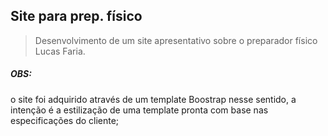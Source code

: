 <h2> Site para prep. físico </h2>
<blockquote>Desenvolvimento de um site apresentativo sobre o preparador físico Lucas Faria. </blockquote>
<h5>OBS:</h5> o site foi adquirido através de um template Boostrap nesse sentido, a intenção é a estilização de uma template pronta com base nas especificações do cliente;
